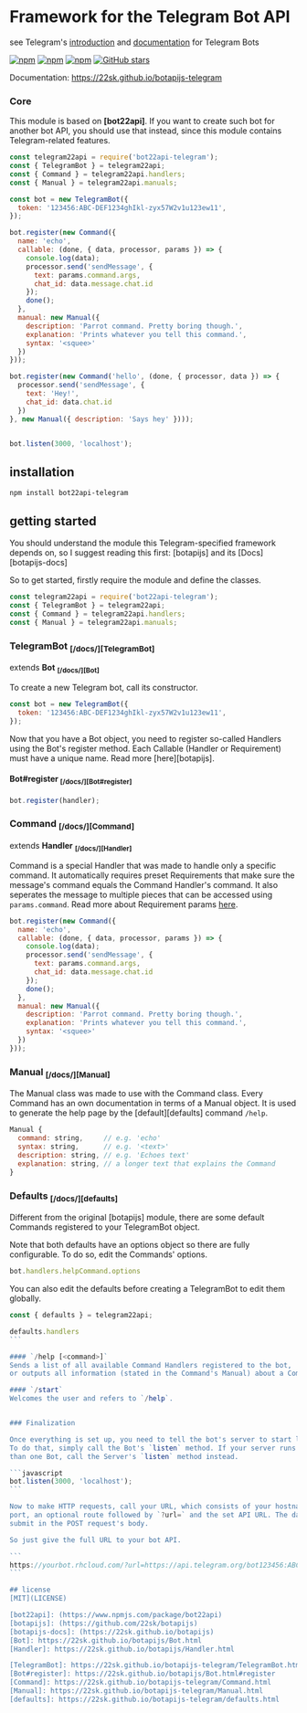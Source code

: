 # Framework for the Telegram Bot API
see Telegram's [introduction](https://core.telegram.org/bots/) and
[documentation](https://core.telegram.org/bots/api) for Telegram Bots

[![npm](https://img.shields.io/npm/v/bot22api-telegram.svg?style=flat-square)](https://www.npmjs.com/package/bot22api-telegram)
[![npm](https://img.shields.io/npm/l/bot22api-telegram.svg?style=flat-square)](https://www.npmjs.com/package/bot22api-telegram)
[![npm](https://img.shields.io/npm/dt/bot22api-telegram.svg?style=flat-square)](https://www.npmjs.com/package/bot22api-telegram)
[![GitHub stars](https://img.shields.io/github/stars/22sk/botapijs-telegram.svg?style=social&label=Star)](https://github.com/22sk/botapijs-telegram)

Documentation: https://22sk.github.io/botapijs-telegram

### Core

This module is based on **[bot22api]**. If you want to create such bot for
another bot API, you should use that instead, since this module contains
Telegram-related features.

```javascript
const telegram22api = require('bot22api-telegram');
const { TelegramBot } = telegram22api;
const { Command } = telegram22api.handlers;
const { Manual } = telegram22api.manuals;

const bot = new TelegramBot({
  token: '123456:ABC-DEF1234ghIkl-zyx57W2v1u123ew11',
});

bot.register(new Command({
  name: 'echo',
  callable: (done, { data, processor, params }) => {
    console.log(data);
    processor.send('sendMessage', {
      text: params.command.args,
      chat_id: data.message.chat.id
    });
    done();
  },
  manual: new Manual({
    description: 'Parrot command. Pretty boring though.',
    explanation: 'Prints whatever you tell this command.',
    syntax: '<squee>'
  })
}));

bot.register(new Command('hello', (done, { processor, data }) => {
  processor.send('sendMessage', {
    text: 'Hey!',
    chat_id: data.chat.id
  })
}, new Manual({ description: 'Says hey' })));


bot.listen(3000, 'localhost');
```

## installation
```
npm install bot22api-telegram
```


## getting started

You should understand the module this Telegram-specified framework depends on,
so I suggest reading this first: [botapijs]
and its [Docs][botapijs-docs]

So to get started, firstly require the module and define the classes.
```javascript
const telegram22api = require('bot22api-telegram');
const { TelegramBot } = telegram22api;
const { Command } = telegram22api.handlers;
const { Manual } = telegram22api.manuals;
```

### TelegramBot <sub>**[/docs/][TelegramBot]**</sub>
extends **Bot** <sub>**[/docs/][Bot]**</sub>

To create a new Telegram bot, call its constructor.
```javascript
const bot = new TelegramBot({
  token: '123456:ABC-DEF1234ghIkl-zyx57W2v1u123ew11',
});
```

Now that you have a Bot object, you need to register so-called Handlers using
the Bot's register method. Each Callable (Handler or Requirement) must have a
unique name. Read more [here][botapijs].

#### Bot#register <sub>[/docs/][Bot#register]</sub>

```javascript
bot.register(handler);
```

### Command <sub>[/docs/][Command]</sub>
extends **Handler** <sub>**[/docs/][Handler]**</sub>

Command is a special Handler that was made to handle only a specific command.
It automatically requires preset Requirements that make sure the message's
command equals the Command Handler's command. It also seperates the message to
multiple pieces that can be accessed using `params.command`. Read more about
Requirement params
[here](https://22sk.github.io/botapijs/Requirement.html#~done).

```javascript
bot.register(new Command({
  name: 'echo',
  callable: (done, { data, processor, params }) => {
    console.log(data);
    processor.send('sendMessage', {
      text: params.command.args,
      chat_id: data.message.chat.id
    });
    done();
  },
  manual: new Manual({
    description: 'Parrot command. Pretty boring though.',
    explanation: 'Prints whatever you tell this command.',
    syntax: '<squee>'
  })
}));
```

### Manual <sub>[/docs/][Manual]</sub>

The Manual class was made to use with the Command class. Every Command has an
own documentation in terms of a Manual object. It is used to generate the help
page by the [default][defaults] command `/help`.

```javascript
Manual {
  command: string,     // e.g. 'echo'
  syntax: string,      // e.g. '<text>'
  description: string, // e.g. 'Echoes text'
  explanation: string, // a longer text that explains the Command
}
```

### Defaults <sub>[/docs/][defaults]</sub>

Different from the original [botapijs] module, there are some default Commands
registered to your TelegramBot object.

Note that both defaults have an options object so there are fully configurable.
To do so, edit the Commands' options.
```javascript
bot.handlers.helpCommand.options
```

You can also edit the defaults before creating a TelegramBot to edit them
globally.
```javascript
const { defaults } = telegram22api;
```
````javascript
defaults.handlers
```

#### `/help [<command>]`
Sends a list of all available Command Handlers registered to the bot,
or outputs all information (stated in the Command's Manual) about a Command.

#### `/start`
Welcomes the user and refers to `/help`.


### Finalization

Once everything is set up, you need to tell the bot's server to start listening.
To do that, simply call the Bot's `listen` method. If your server runs more
than one Bot, call the Server's `listen` method instead.

```javascript
bot.listen(3000, 'localhost');
```

Now to make HTTP requests, call your URL, which consists of your hostname,
port, an optional route followed by `?url=` and the set API URL. The data is
submit in the POST request's body.

So just give the full URL to your bot API.

```
https://yourbot.rhcloud.com/?url=https://api.telegram.org/bot123456:ABC-DEF1234ghIkl-zyx57W2v1u123ew11/
```

## license
[MIT](LICENSE)

[bot22api]: (https://www.npmjs.com/package/bot22api)
[botapijs]: (https://github.com/22sk/botapijs)
[botapijs-docs]: (https://22sk.github.io/botapijs)
[Bot]: https://22sk.github.io/botapijs/Bot.html
[Handler]: https://22sk.github.io/botapijs/Handler.html

[TelegramBot]: https://22sk.github.io/botapijs-telegram/TelegramBot.html
[Bot#register]: https://22sk.github.io/botapijs/Bot.html#register
[Command]: https://22sk.github.io/botapijs-telegram/Command.html
[Manual]: https://22sk.github.io/botapijs-telegram/Manual.html
[defaults]: https://22sk.github.io/botapijs-telegram/defaults.html
